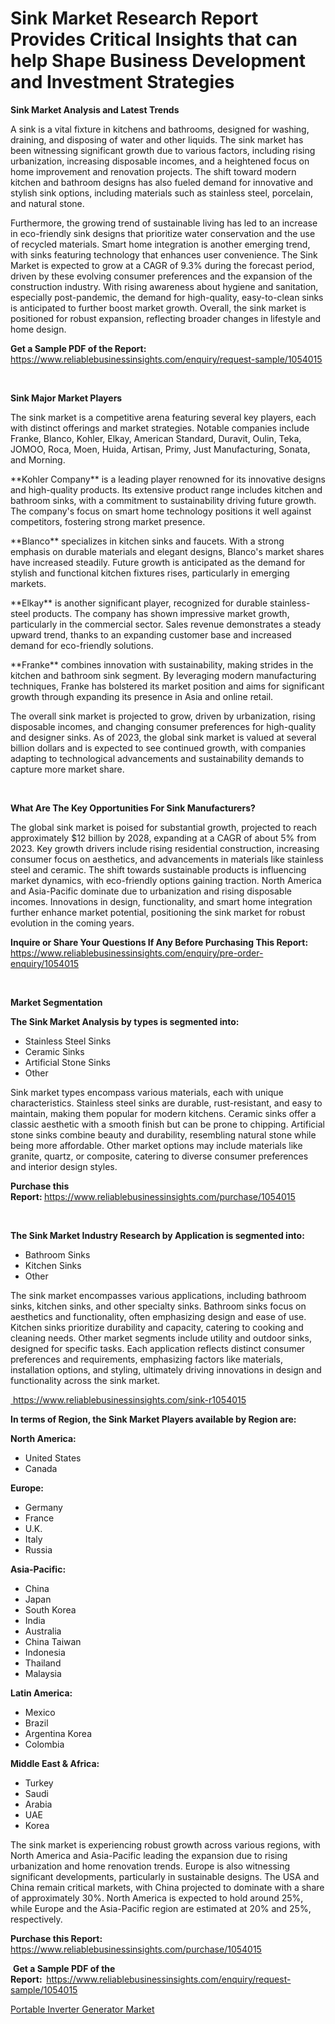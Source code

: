 <p><h1>Sink Market Research Report Provides Critical Insights that can help Shape Business Development and Investment Strategies</h1></p><p><strong>Sink Market Analysis and Latest Trends</strong></p>
<p><p>A sink is a vital fixture in kitchens and bathrooms, designed for washing, draining, and disposing of water and other liquids. The sink market has been witnessing significant growth due to various factors, including rising urbanization, increasing disposable incomes, and a heightened focus on home improvement and renovation projects. The shift toward modern kitchen and bathroom designs has also fueled demand for innovative and stylish sink options, including materials such as stainless steel, porcelain, and natural stone.</p><p>Furthermore, the growing trend of sustainable living has led to an increase in eco-friendly sink designs that prioritize water conservation and the use of recycled materials. Smart home integration is another emerging trend, with sinks featuring technology that enhances user convenience. The Sink Market is expected to grow at a CAGR of 9.3% during the forecast period, driven by these evolving consumer preferences and the expansion of the construction industry. With rising awareness about hygiene and sanitation, especially post-pandemic, the demand for high-quality, easy-to-clean sinks is anticipated to further boost market growth. Overall, the sink market is positioned for robust expansion, reflecting broader changes in lifestyle and home design.</p></p>
<p><strong>Get a Sample PDF of the Report:&nbsp;</strong> <a href="https://www.reliablebusinessinsights.com/enquiry/request-sample/1054015?utm_campaign=3273&utm_medium=2&utm_source=Github&utm_content=ia&utm_term=08042025&utm_id=sink">https://www.reliablebusinessinsights.com/enquiry/request-sample/1054015</a></p>
<p>&nbsp;</p>
<p><strong>Sink Major Market Players</strong></p>
<p><p>The sink market is a competitive arena featuring several key players, each with distinct offerings and market strategies. Notable companies include Franke, Blanco, Kohler, Elkay, American Standard, Duravit, Oulin, Teka, JOMOO, Roca, Moen, Huida, Artisan, Primy, Just Manufacturing, Sonata, and Morning.</p><p>**Kohler Company** is a leading player renowned for its innovative designs and high-quality products. Its extensive product range includes kitchen and bathroom sinks, with a commitment to sustainability driving future growth. The company's focus on smart home technology positions it well against competitors, fostering strong market presence.</p><p>**Blanco** specializes in kitchen sinks and faucets. With a strong emphasis on durable materials and elegant designs, Blanco's market shares have increased steadily. Future growth is anticipated as the demand for stylish and functional kitchen fixtures rises, particularly in emerging markets.</p><p>**Elkay** is another significant player, recognized for durable stainless-steel products. The company has shown impressive market growth, particularly in the commercial sector. Sales revenue demonstrates a steady upward trend, thanks to an expanding customer base and increased demand for eco-friendly solutions.</p><p>**Franke** combines innovation with sustainability, making strides in the kitchen and bathroom sink segment. By leveraging modern manufacturing techniques, Franke has bolstered its market position and aims for significant growth through expanding its presence in Asia and online retail.</p><p>The overall sink market is projected to grow, driven by urbanization, rising disposable incomes, and changing consumer preferences for high-quality and designer sinks. As of 2023, the global sink market is valued at several billion dollars and is expected to see continued growth, with companies adapting to technological advancements and sustainability demands to capture more market share.</p></p>
<p>&nbsp;</p>
<p><strong>What Are The Key Opportunities For Sink Manufacturers?</strong></p>
<p><p>The global sink market is poised for substantial growth, projected to reach approximately $12 billion by 2028, expanding at a CAGR of about 5% from 2023. Key growth drivers include rising residential construction, increasing consumer focus on aesthetics, and advancements in materials like stainless steel and ceramic. The shift towards sustainable products is influencing market dynamics, with eco-friendly options gaining traction. North America and Asia-Pacific dominate due to urbanization and rising disposable incomes. Innovations in design, functionality, and smart home integration further enhance market potential, positioning the sink market for robust evolution in the coming years.</p></p>
<p><strong>Inquire or Share Your Questions If Any Before Purchasing This Report:</strong> <a href="https://www.reliablebusinessinsights.com/enquiry/pre-order-enquiry/1054015?utm_campaign=3273&utm_medium=2&utm_source=Github&utm_content=ia&utm_term=08042025&utm_id=sink">https://www.reliablebusinessinsights.com/enquiry/pre-order-enquiry/1054015</a></p>
<p>&nbsp;</p>
<p><strong>Market Segmentation</strong></p>
<p><strong>The Sink Market Analysis by types is segmented into:</strong></p>
<p><ul><li>Stainless Steel Sinks</li><li>Ceramic Sinks</li><li>Artificial Stone Sinks</li><li>Other</li></ul></p>
<p><p>Sink market types encompass various materials, each with unique characteristics. Stainless steel sinks are durable, rust-resistant, and easy to maintain, making them popular for modern kitchens. Ceramic sinks offer a classic aesthetic with a smooth finish but can be prone to chipping. Artificial stone sinks combine beauty and durability, resembling natural stone while being more affordable. Other market options may include materials like granite, quartz, or composite, catering to diverse consumer preferences and interior design styles.</p></p>
<p><strong>Purchase this Report:&nbsp;</strong><a href="https://www.reliablebusinessinsights.com/purchase/1054015?utm_campaign=3273&utm_medium=2&utm_source=Github&utm_content=ia&utm_term=08042025&utm_id=sink">https://www.reliablebusinessinsights.com/purchase/1054015</a></p>
<p>&nbsp;</p>
<p><strong>The Sink Market Industry Research by Application is segmented into:</strong></p>
<p><ul><li>Bathroom Sinks</li><li>Kitchen Sinks</li><li>Other</li></ul></p>
<p><p>The sink market encompasses various applications, including bathroom sinks, kitchen sinks, and other specialty sinks. Bathroom sinks focus on aesthetics and functionality, often emphasizing design and ease of use. Kitchen sinks prioritize durability and capacity, catering to cooking and cleaning needs. Other market segments include utility and outdoor sinks, designed for specific tasks. Each application reflects distinct consumer preferences and requirements, emphasizing factors like materials, installation options, and styling, ultimately driving innovations in design and functionality across the sink market.</p></p>
<p><a href="https://www.reliablebusinessinsights.com/sink-r1054015?utm_campaign=3273&utm_medium=2&utm_source=Github&utm_content=ia&utm_term=08042025&utm_id=sink">&nbsp;https://www.reliablebusinessinsights.com/sink-r1054015</a></p>
<p><strong>In terms of Region, the Sink Market Players available by Region are:</strong></p>
<p>
    <p> <strong> North America: </strong>
        <ul>
            <li>United States</li>
            <li>Canada</li>
        </ul>
        </p> 
    <p> <strong> Europe: </strong>
        <ul>
            <li>Germany</li>
            <li>France</li>
            <li>U.K.</li>
            <li>Italy</li>
            <li>Russia</li>
        </ul>
        </p> 
    <p> <strong> Asia-Pacific: </strong>
        <ul>
            <li>China</li>
            <li>Japan</li>
            <li>South Korea</li>
            <li>India</li>
            <li>Australia</li>
            <li>China Taiwan</li>
            <li>Indonesia</li>
            <li>Thailand</li>
            <li>Malaysia</li>
        </ul>
        </p> 
    <p> <strong> Latin America: </strong>
        <ul>
            <li>Mexico</li>
            <li>Brazil</li>
            <li>Argentina Korea</li>
            <li>Colombia</li>
        </ul>
        </p> 
    <p> <strong> Middle East & Africa: </strong>
        <ul>
            <li>Turkey</li>
            <li>Saudi</li>
            <li>Arabia</li>
            <li>UAE</li>
            <li>Korea</li>
        </ul>
    </p>
    </p>
<p><p>The sink market is experiencing robust growth across various regions, with North America and Asia-Pacific leading the expansion due to rising urbanization and home renovation trends. Europe is also witnessing significant developments, particularly in sustainable designs. The USA and China remain critical markets, with China projected to dominate with a share of approximately 30%. North America is expected to hold around 25%, while Europe and the Asia-Pacific region are estimated at 20% and 25%, respectively.</p></p>
<p><strong>Purchase this Report: </strong><a href="https://www.reliablebusinessinsights.com/purchase/1054015?utm_campaign=3273&utm_medium=2&utm_source=Github&utm_content=ia&utm_term=08042025&utm_id=sink">https://www.reliablebusinessinsights.com/purchase/1054015</a></p>
<p>&nbsp;<strong>Get a Sample PDF of the Report:&nbsp;&nbsp;</strong><a href="https://www.reliablebusinessinsights.com/enquiry/request-sample/1054015?utm_campaign=3273&utm_medium=2&utm_source=Github&utm_content=ia&utm_term=08042025&utm_id=sink">https://www.reliablebusinessinsights.com/enquiry/request-sample/1054015</a></p>
<p><strong></strong></p>
<p><p><a href="https://github.com/fraryatena85/Market-Research-Report-List-1/blob/main/portable-inverter-generator-market.md?utm_campaign=3273&utm_medium=2&utm_source=Github&utm_content=ia&utm_term=08042025&utm_id=sink">Portable Inverter Generator Market</a></p></p>